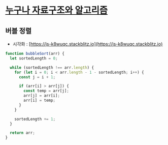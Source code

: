 # [누구나 자료구조와 알고리즘](https://product.kyobobook.co.kr/detail/S000001834743)

## 버블 정렬

-  시각화 : [https://js-k8wuqc.stackblitz.io](https://js-k8wuqc.stackblitz.io)

```javascript
function bubbleSort(arr) {
  let sortedLength = 0;

  while (sortedLength !== arr.length) {
    for (let i = 0; i < arr.length - 1 - sortedLength; i++) {
      const j = i + 1;

      if (arr[i] > arr[j]) {
        const temp = arr[j];
        arr[j] = arr[i];
        arr[i] = temp;
      }
    }

    sortedLength += 1;
  }

  return arr;
}
```